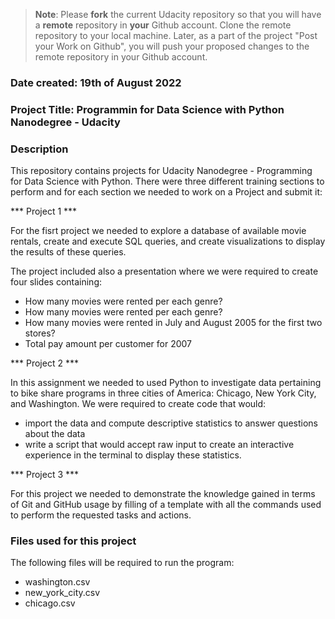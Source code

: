 >**Note**: Please **fork** the current Udacity repository so that you will have a **remote** repository in **your** Github account. Clone the remote repository to your local machine. Later, as a part of the project "Post your Work on Github", you will push your proposed changes to the remote repository in your Github account.

### Date created: 19th of August 2022


### Project Title: Programmin for Data Science with Python Nanodegree - Udacity


### Description
This repository contains projects for Udacity Nanodegree - Programming for Data Science with Python. There were three different training sections to perform and for each section we needed to work on a Project and submit it:

*** Project 1 ***

For the fisrt project we needed to explore a database of available movie rentals, create and execute SQL queries, and create visualizations to display the results of these queries.

The project included also a presentation where we were required to create four slides containing:

 - How many movies were rented per each genre?
 - How many movies were rented per each genre?
 - How many movies were rented in July and August 2005 for the first two stores?
 - Total pay amount per customer for 2007
 
*** Project 2 ***

In this assignment we needed to used Python to investigate data pertaining to bike share programs in three cities of America: Chicago, New York City, and Washington. We were required to create code that would:

 - import the data and compute descriptive statistics to answer questions about the data
 - write a script that would accept raw input to create an interactive experience in the terminal to display these statistics.
 
 *** Project 3 ***

For this project we needed to demonstrate the knowledge gained in terms of Git and GitHub usage by filling of a template with all the commands used to perform the requested tasks and actions.

### Files used for this project
The following files will be required to run the program:

 - washington.csv 
 - new_york_city.csv 
 - chicago.csv

